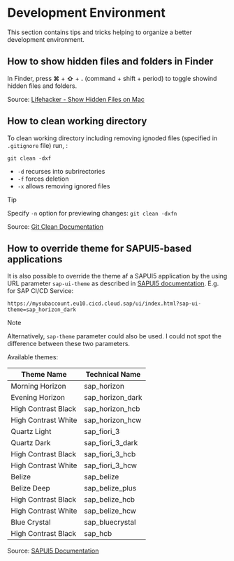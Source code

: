 # Development Environment

This section contains tips and tricks helping to organize a better development environment.

## How to show hidden files and folders in Finder

In Finder, press **⌘** + **⇧** + **.** (command + shift + period) to toggle showind hidden files and folders.

Source: [Lifehacker - Show Hidden Files on Mac](https://lifehacker.com/tech/show-hidden-files-on-mac)

## How to clean working directory

To clean working directory including removing ignoded files (specified in `.gitignore` file) run, :

```Shell
git clean -dxf
```

- `-d` recurses into subrirectories
- `-f` forces deletion
- `-x` allows removing ignored files

> [!TIP]
> Specify `-n` option for previewing changes: `git clean -dxfn`

Source: [Git Clean Documentation](https://git-scm.com/docs/git-clean)

## How to override theme for SAPUI5-based applications

It is also possible to override the theme af a SAPUI5 application by the using URL parameter `sap-ui-theme` as described in [SAPUI5 documentation](https://sapui5.hana.ondemand.com/#/topic/91f2d03b6f4d1014b6dd926db0e91070). E.g. for SAP CI/CD Service:

```Text
https://mysubaccount.eu10.cicd.cloud.sap/ui/index.html?sap-ui-theme=sap_horizon_dark
```

> [!NOTE]
> Alternatively, `sap-theme` parameter could also be used. I could not spot the difference between these two parameters.

Available themes:

| Theme Name          | Technical Name   |
| ------------------- | ---------------- |
| Morning Horizon     | sap_horizon      |
| Evening Horizon     | sap_horizon_dark |
| High Contrast Black | sap_horizon_hcb  |
| High Contrast White | sap_horizon_hcw  |
| Quartz Light        | sap_fiori_3      |
| Quartz Dark         | sap_fiori_3_dark |
| High Contrast Black | sap_fiori_3_hcb  |
| High Contrast White | sap_fiori_3_hcw  |
| Belize              | sap_belize       |
| Belize Deep         | sap_belize_plus  |
| High Contrast Black | sap_belize_hcb   |
| High Contrast White | sap_belize_hcw   |
| Blue Crystal        | sap_bluecrystal  |
| High Contrast Black | sap_hcb          |

Source: [SAPUI5 Documentation](https://sapui5.hana.ondemand.com/#/topic/da0d2e78e5414e199507cd6365d3add2)

